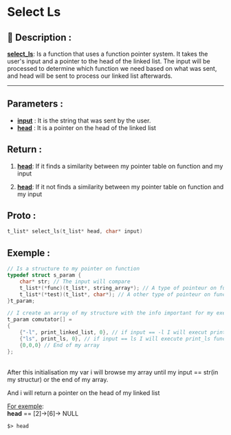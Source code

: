 # Select Ls

## 📝 Description :
<u>**select_ls**</u>: Is a function that uses a function pointer system. It takes the user's input and a pointer to the head of the linked list. The input will be processed to determine which function we need based on what was sent, and head will be sent to process our linked list afterwards.

---
## Parameters :
- <u>**input**</u> : It is the string that was sent by the user.
- <u>**head**</u> : It is a pointer on the head of the linked list

## Return :
1. <u>**head**</u>: If it finds a similarity between my pointer table on function and my input

2. <u>**head**</u>: If it not finds a similarity between my pointer table on function and my input

## Proto :
```c
t_list* select_ls(t_list* head, char* input)
```

## Exemple : 

```c
// Is a structure to my pointer on function
typedef struct s_param {
    char* str; // The input will compare
    t_list*(*func)(t_list*, string_array*); // A type of pointeur on function
    t_list*(*test)(t_list*, char*); // A other type of pointeur on function
}t_param;

// I create an array of my structure with the info important for my exercise
t_param comutator[] =
{
    {"-l", print_linked_list, 0}, // if input == -l I will execut print_linked_list function
    {"ls", print_ls, 0}, // if input == ls I will execute print_ls function
    {0,0,0} // End of my array 
};
```
<br>
After this initialisation my var i will browse my array until my input == str(in my structur) or the end of my array.

And i will return a pointer on the head of my linked list

<u>For exemple</u>: <br>
**head** == [2]->[6]-> NULL

```$> head```
